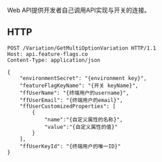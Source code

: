 Web API提供开发者自己调用API实现与开关的连接。

## HTTP

    POST /Variation/GetMultiOptionVariation HTTP/1.1
    Host: api.feature-flags.co
    Content-Type: application/json

    {
        "environmentSecret": "{environment key}",
        "featureFlagKeyName": "{开关 keyName}",
        "ffUserName": "{终端用户的username}",
        "ffUserEmail": "{终端用户的email}",
        "ffUserCustomizedProperties": [
            {
                "name":"{自定义属性的名称}", 
                "value":"{自定义属性的值}"
            }
        ],
        "ffUserKeyId": "{终端用户的唯一ID}"
    }
